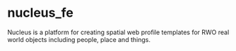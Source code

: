 # nucleus_fe
Nucleus is a platform for creating spatial web profile templates for RWO real world objects including people, place and things.
